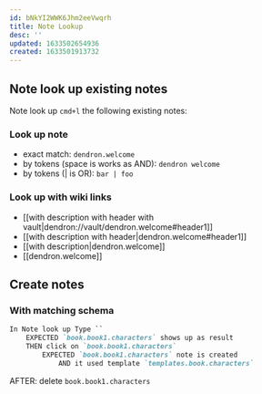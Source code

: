 ```yaml
---
id: bNkYI2WWK6Jhm2eeVwqrh
title: Note Lookup
desc: ''
updated: 1633502654936
created: 1633501913732
---
```


## Note look up existing notes
Note look up `cmd+l` the following existing notes:

### Look up note
* exact match: `dendron.welcome`
* by tokens (space is works as AND): `dendron welcome`
* by tokens (| is OR): `bar | foo`

### Look up with wiki links
* [[with description with header with vault|dendron://vault/dendron.welcome#header1]]
* [[with description with header|dendron.welcome#header1]]
* [[with description|dendron.welcome]]
* [[dendron.welcome]]

## Create notes
### With matching schema
```md
In Note look up Type ``
    EXPECTED `book.book1.characters` shows up as result
    THEN click on `book.book1.characters` 
        EXPECTED `book.book1.characters` note is created 
            AND it used template `templates.book.characters`
```
AFTER: delete `book.book1.characters`

